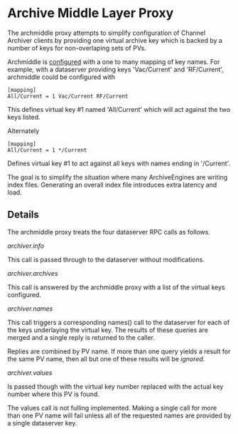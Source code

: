 Archive Middle Layer Proxy
==========================

The archmiddle proxy attempts to simplify configuration of
Channel Archiver clients by providing one virtual archive key
which is backed by a number of keys for non-overlaping sets of PVs.

Archmiddle is [configured](archmiddle.conf) with a one to many mapping
of key names.
For example, with a dataserver providing keys 'Vac/Current' and 'RF/Current',
archmiddle could be configured with

    [mapping]
    All/Current = 1 Vac/Current RF/Current

This defines virtual key #1 named 'All/Current' which will act against
the two keys listed.

Alternately

    [mapping]
    All/Current = 1 */Current

Defines virtual key #1 to act against all keys with names ending in '/Current'.

The goal is to simplify the situation where many ArchiveEngines are
writing index files.
Generating an overall index file introduces extra latency and load.

Details
-------

The archmiddle proxy treats the four dataserver RPC calls as follows.

_archiver.info_

This call is passed through to the dataserver without modifications.

_archiver.archives_

This call is answered by the archmiddle proxy with a list of the
virtual keys configured.

_archiver.names_

This call triggers a corresponding names() call to the dataserver
for each of the keys underlaying the virtual key.
The results of these queries are merged and a single reply is
returned to the caller.

Replies are combined by PV name.
If more than one query yields a result for the same PV name,
then all but one of these results will be _ignored_.

_archiver.values_

Is passed though with the virtual key number replaced with
the actual key number where this PV is found.

The values call is not fulling implemented.
Making a single call for more than one PV name will fail
unless all of the requested names are provided by a single dataserver key.

